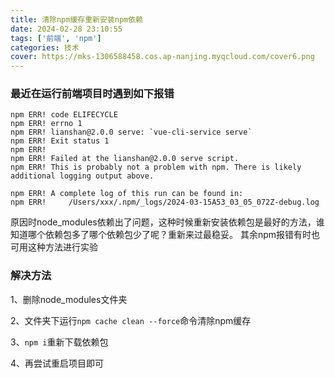 ```yaml
---
title: 清除npm缓存重新安装npm依赖
date: 2024-02-28 23:10:55
tags: ['前端', 'npm']
categories: 技术
cover: https://mks-1306588458.cos.ap-nanjing.myqcloud.com/cover6.png
---
```


### 最近在运行前端项目时遇到如下报错
```
npm ERR! code ELIFECYCLE
npm ERR! errno 1
npm ERR! lianshan@2.0.0 serve: `vue-cli-service serve`
npm ERR! Exit status 1
npm ERR! 
npm ERR! Failed at the lianshan@2.0.0 serve script.
npm ERR! This is probably not a problem with npm. There is likely additional logging output above.

npm ERR! A complete log of this run can be found in:
npm ERR!     /Users/xxx/.npm/_logs/2024-03-15A53_03_05_072Z-debug.log

```

原因时node_modules依赖出了问题，这种时候重新安装依赖包是最好的方法，谁知道哪个依赖包多了哪个依赖包少了呢？重新来过最稳妥。
其余npm报错有时也可用这种方法进行实验

### 解决方法
1、删除node_modules文件夹

2、文件夹下运行`npm cache clean --force`命令清除npm缓存

3、`npm i`重新下载依赖包

4、再尝试重启项目即可
